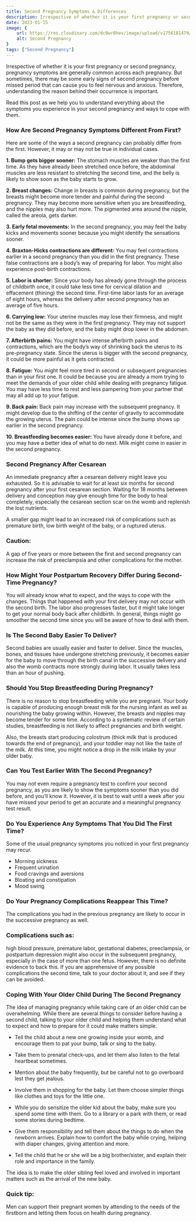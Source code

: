 ```yaml
---
title: Second Pregnancy Symptoms & Differences 
description: Irrespective of whether it is your first pregnancy or second pregnancy, pregnancy symptoms are generally common across each pregnancy. But sometimes, there may be some early signs of second pregnancy...
date: 2023-01-15
image: {
    url: https://res.cloudinary.com/dc0wr8hev/image/upload/v1756181479/Second_Pregnancy_Symptoms_Differences_xqv38k.webp ,
    alt: Second Pregnancy
}
tags: ["Second Pregnancy"]
---
```

Irrespective of whether it is your first pregnancy or second pregnancy, pregnancy symptoms are generally common across each pregnancy. But sometimes, there may be some early signs of second pregnancy before missed period that can cause you to feel nervous and anxious. Therefore, understanding the reason behind their occurrence is important. 

Read this post as we help you to understand everything about the symptoms you experience in your second pregnancy and ways to cope with them. 

### How Are Second Pregnancy Symptoms Different From First? 

Here are some of the ways a second pregnancy can probably differ from the first. However, it may or may not be true in individual cases.

**1. Bump gets bigger sooner:** The stomach muscles are weaker than the first time. As they have already been stretched once before, the abdominal muscles are less resistant to stretching the second time, and the belly is likely to show soon as the baby starts to grow. 

<!-- ![Baby Bump get Bigger](https://img1.wsimg.com/isteam/ip/7d906beb-bc9b-4377-9b06-b22a3566899c/images.jpeg-15-932469e.jpg/:/cr=t:0%25,l:0%25,w:100%25,h:100%25/rs=w:1280) -->

**2. Breast changes:** Change in breasts is common during pregnancy, but the breasts might become more tender and painful during the second pregnancy. They may become more sensitive when you are breastfeeding, and the nipples may also hurt more. The pigmented area around the nipple, called the areola, gets darker.

**3. Early fetal movements:** In the second pregnancy, you may feel the baby kicks and movements sooner because you might identify the sensations sooner.

**4. Braxton-Hicks contractions are different:** You may feel contractions earlier in a second pregnancy than you did in the first pregnancy. These false contractions are a body’s way of preparing for labor. You might also experience post-birth contractions.

**5. Labor is shorter:** Since your body has already gone through the process of childbirth once, it could take less time for cervical dilation and effacement (thining) the second time. First-time labor lasts for an average of eight hours, whereas the delivery after second pregnancy has an average of five hours.

**6. Carrying low:** Your uterine muscles may lose their firmness, and might not be the same as they were in the first pregnancy. They may not support the baby as they did before, and the baby might drop lower in the abdomen.

**7. Afterbirth pains:** You might have intense afterbirth pains and contractions, which are the body’s way of shrinking back the uterus to its pre-pregnancy state. Since the uterus is bigger with the second pregnancy, it could be more painful as it gets contracted.

**8. Fatigue:** You might feel more tired in second or subsequent pregnancies than in your first one. It could be because you are already a mom trying to meet the demands of your older child while dealing with pregnancy fatigue. You may have less time to rest and less pampering from your partner that may all add up to your fatigue.

**9. Back pain:** Back pain may increase with the subsequent pregnancy. It might develop due to the shifting of the center of gravity to accommodate the growing uterus. The pain could be intense since the bump shows up earlier in the second pregnancy. 

<!-- ![Back Pain During Second-Time Pregnancy](https://img1.wsimg.com/isteam/ip/7d906beb-bc9b-4377-9b06-b22a3566899c/images.jpeg-14-c765a5d.jpg/:/cr=t:0%25,l:0%25,w:100%25,h:100%25/rs=w:1280) -->

**10. Breastfeeding becomes easier:** You have already done it before, and you may have a better idea of what to do next. Milk might come in easier in the second pregnancy.

### Second Pregnancy After Cesarean 

An immediate pregnancy after a cesarean delivery might leave you exhausted. So it is advisable to wait for at least six months for second pregnancy after your first cesarean section. Waiting for 18 months between delivery and conception may give enough time for the body to heal completely, especially the cesarean section scar on the womb and replenish the lost nutrients. 

A smaller gap might lead to an increased risk of complications such as premature birth, low birth weight of the baby, or a ruptured uterus. 

### Caution:

A gap of five years or more between the first and second pregnancy can increase the risk of preeclampsia and other complications for the mother.

### How Might Your Postpartum Recovery Differ During Second-Time Pregnancy? 

You will already know what to expect, and the ways to cope with the changes. Things that happened with your first delivery may not occur with the second birth. The labor also progresses faster, but it might take longer to get your normal body back after childbirth. In general, things might go smoother the second time since you will be aware of how to deal with them.

### Is The Second Baby Easier To Deliver? 

Second babies are usually easier and faster to deliver. Since the muscles, bones, and tissues have undergone stretching previously, it becomes easier for the baby to move through the birth canal in the successive delivery and also the womb contracts more strongly during labor. It usually takes less than an hour of pushing.
 

### Should You Stop Breastfeeding During Pregnancy? 

There is no reason to stop breastfeeding while you are pregnant. Your body is capable of producing enough breast milk for the nursing infant as well as nourishing the baby growing within. However, the breasts and nipples may become tender for some time. According to a systematic review of certain studies, breastfeeding is not likely to affect pregnancies and birth weight. 

Also, the breasts start producing colostrum (thick milk that is produced towards the end of pregnancy), and your toddler may not like the taste of the milk. At this time, you might notice a drop in the milk intake by your older baby. 

### Can You Test Earlier With The Second Pregnancy?

You may not even require a pregnancy test to confirm your second pregnancy, as you are likely to show the symptoms sooner than you did before, and you’ll know it. However, it is best to wait until a week after you have missed your period to get an accurate and a meaningful pregnancy test result.

### Do You Experience Any Symptoms That You Did The First Time?

Some of the usual pregnancy symptoms you noticed in your first pregnancy may recur.   

- Morning sickness
- Frequent urination
- Food cravings and aversions
- Bloating and constipation
- Mood swing 

### Do Your Pregnancy Complications Reappear This Time? 

The complications you had in the previous pregnancy are likely to occur in the successive pregnancy as well. 

### Complications such as:

high blood pressure, premature labor, gestational diabetes, preeclampsia, or postpartum depression might also occur in the subsequent pregnancy, especially in the case of more than one fetus. However, there is no definite evidence to back this.
If you are apprehensive of any possible complications the second time, talk to your doctor about it, and see if they can be avoided. 

### Coping With Your Older Child During The Second Pregnancy 

The idea of managing pregnancy while taking care of an older child can be overwhelming. While there are several things to consider before having a second child, talking to your older child and helping them understand what to expect and how to prepare for it could make matters simple. 

- Tell the child about a new one growing inside your womb, and encourage them to pat your bump, talk or sing to the baby. 

- Take them to prenatal check-ups, and let them also listen to the fetal heartbeat sometimes. 

- Mention about the baby frequently, but be careful not to go overboard lest they get jealous. 

- Involve them in shopping for the baby. Let them choose simpler things like clothes and toys for the little one. 

- While you do sensitize the older kid about the baby, make sure you spend some time with them. Go to a library or a park with them, or read some stories during bedtime. 

- Give them responsibility and tell them about the things to do when the newborn arrives. Explain how to comfort the baby while crying, helping with diaper changes, giving attention and more. 

- Tell the child that he or she will be a big brother/sister, and explain their role and importance in the family. 

The idea is to make the older sibling feel loved and involved in important matters such as the arrival of the new baby. 

### Quick tip:
Men can support their pregnant women by attending to the needs of the firstborn and letting them focus on health during pregnancy.